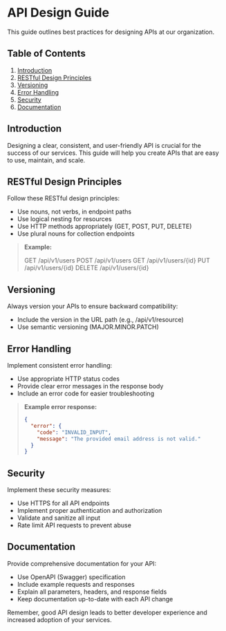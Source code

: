 # API Design Guide

This guide outlines best practices for designing APIs at our organization.

## Table of Contents

1. [Introduction](#introduction)
2. [RESTful Design Principles](#restful-design-principles)
3. [Versioning](#versioning)
4. [Error Handling](#error-handling)
5. [Security](#security)
6. [Documentation](#documentation)

## Introduction

Designing a clear, consistent, and user-friendly API is crucial for the success of our services. This guide will help you create APIs that are easy to use, maintain, and scale.

## RESTful Design Principles

Follow these RESTful design principles:

- Use nouns, not verbs, in endpoint paths
- Use logical nesting for resources
- Use HTTP methods appropriately (GET, POST, PUT, DELETE)
- Use plural nouns for collection endpoints

> **Example:**
> 
> GET /api/v1/users
> POST /api/v1/users
> GET /api/v1/users/{id}
> PUT /api/v1/users/{id}
> DELETE /api/v1/users/{id}

## Versioning

Always version your APIs to ensure backward compatibility:

- Include the version in the URL path (e.g., /api/v1/resource)
- Use semantic versioning (MAJOR.MINOR.PATCH)

## Error Handling

Implement consistent error handling:

- Use appropriate HTTP status codes
- Provide clear error messages in the response body
- Include an error code for easier troubleshooting

> **Example error response:**
> 
> ```json
> {
>   "error": {
>     "code": "INVALID_INPUT",
>     "message": "The provided email address is not valid."
>   }
> }
> ```

## Security

Implement these security measures:

- Use HTTPS for all API endpoints
- Implement proper authentication and authorization
- Validate and sanitize all input
- Rate limit API requests to prevent abuse

## Documentation

Provide comprehensive documentation for your API:

- Use OpenAPI (Swagger) specification
- Include example requests and responses
- Explain all parameters, headers, and response fields
- Keep documentation up-to-date with each API change

Remember, good API design leads to better developer experience and increased adoption of your services.